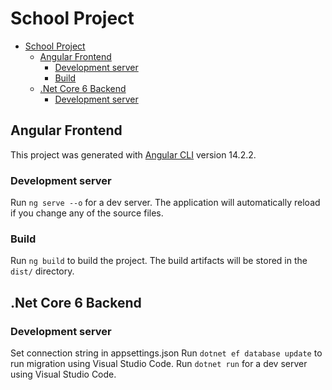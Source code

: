# School Project

- [School Project](#school-project)
  - [Angular Frontend](#angular-frontend)
    - [Development server](#development-server)
    - [Build](#build)
  - [.Net Core 6 Backend](#net-core-6-backend)
    - [Development server](#development-server-1)


## Angular Frontend

This project was generated with [Angular CLI](https://github.com/angular/angular-cli) version 14.2.2.

### Development server

Run `ng serve --o` for a dev server. The application will automatically reload if you change any of the source files.

### Build

Run `ng build` to build the project. The build artifacts will be stored in the `dist/` directory.




## .Net Core 6 Backend


### Development server
Set connection string in appsettings.json
Run `dotnet ef database update` to run migration using Visual Studio Code.
Run `dotnet run` for a dev server using Visual Studio Code.




